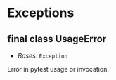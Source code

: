 # Exceptions

## final class **UsageError**      

- *Bases*: `Exception`

Error in pytest usage or invocation.